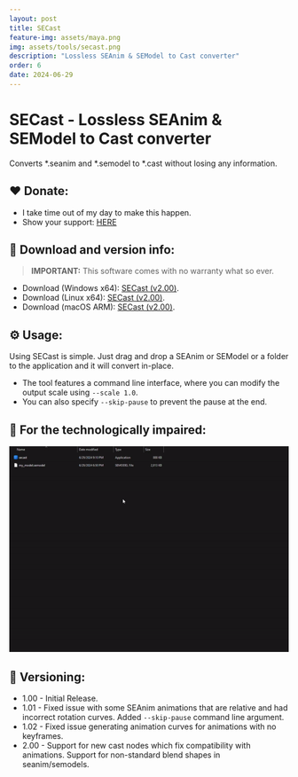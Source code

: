 ```yaml
---
layout: post
title: SECast
feature-img: assets/maya.png
img: assets/tools/secast.png
description: "Lossless SEAnim & SEModel to Cast converter"
order: 6
date: 2024-06-29
---
```


# SECast - Lossless SEAnim & SEModel to Cast converter
Converts *.seanim and *.semodel to *.cast without losing any information.

## ❤️ Donate:
- I take time out of my day to make this happen.
- Show your support: [HERE](https://dtzxporter.com/donate)

## 💾 Download and version info:

> **IMPORTANT:** This software comes with no warranty what so ever.

- Download (Windows x64): [SECast (v2.00)](https://mega.nz/file/hNYgTBzQ#_wjp4ZFYQSLeJIIz_kQ5dROkc0r2oQa-3DsuZA9VC4c).
- Download (Linux x64): [SECast (v2.00)](https://mega.nz/file/NBhhmB5K#PhnskhUi48eOGqgGYYTrXQ14GtnFkTBPtx8EvQq12cE).
- Download (macOS ARM): [SECast (v2.00)](https://mega.nz/file/JJR0xYwI#hd_rJKQgiQI-6sJjUZuiR78zzhDlH8fcsBN0e3mbopg).

## ⚙️ Usage:
Using SECast is simple. Just drag and drop a SEAnim or SEModel or a folder to the application and it will convert in-place.

- The tool features a command line interface, where you can modify the output scale using `--scale 1.0`.
- You can also specify `--skip-pause` to prevent the pause at the end.

## 🎥 For the technologically impaired:
<img style="padding: 0" src="/assets/tools/secast-video.gif">

## 📌 Versioning:
- 1.00 - Initial Release.
- 1.01 - Fixed issue with some SEAnim animations that are relative and had incorrect rotation curves. Added `--skip-pause` command line argument.
- 1.02 - Fixed issue generating animation curves for animations with no keyframes.
- 2.00 - Support for new cast nodes which fix compatibility with animations. Support for non-standard blend shapes in seanim/semodels.